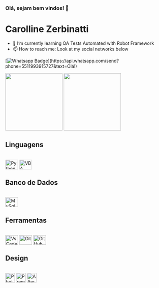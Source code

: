 ### Olá, sejam bem vindos! 👋

# Carolline Zerbinatti
- 🔭 I’m currently learning QA Tests Automated with Robot Framework
- 📫 How to reach me: Look at my social networks below

[![Whatsapp Badge](https://img.shields.io/badge/-Whatsapp-4CA143?style=flat-square&labelColor=4CA143&logo=whatsapp&logoColor=white&link=https://api.whatsapp.com/send?phone=5511993915727&text=Olá!)](https://api.whatsapp.com/send?phone=5511993915727&text=Olá!)

<div>
  <img 
       height="180em" 
       src="https://github-readme-stats.vercel.app/api?username=leandroanunes&show_icons=true&theme=great-gatsby&include_all_commits=true&count_private=true" />
  <img 
       height="180em" 
       src="https://github-readme-stats.vercel.app/api/top-langs/?username=leandroanunes&layout=compact&langs_count=8&theme=great-gatsby" />
</div>

## Linguagens

<div style="display:inline-block"><br>
  <img align="center" alt="Python" title="Python" height="30" width="40" src="https://cdn.jsdelivr.net/gh/devicons/devicon/icons/python/python-original.svg" />
  <img align="center" alt="VBA" title="VBA" height="30" width="40" src="https://cdn.jsdelivr.net/gh/devicons/devicon/icons/VBA/VBA-original.svg" />
</div>

## Banco de Dados

<div style="display:inline-block"><br>
  <img align="center" alt="MySql" title="MySql" height="30" width="40" src="https://cdn.jsdelivr.net/gh/devicons/devicon/icons/mysql/mysql-original.svg" />
</div>

## Ferramentas

<div style="display:inline-block"><br>
  <img align="center" alt="VsCode" title="VsCode" height="30" width="40" src="https://cdn.jsdelivr.net/gh/devicons/devicon/icons/vscode/vscode-original.svg" />
  <img align="center" alt="Git" title="Git" height="30" width="40" src="https://cdn.jsdelivr.net/gh/devicons/devicon/icons/git/git-original.svg" />
  <img align="center" alt="GitHub" title="GitHub" height="30" width="40" src="https://cdn.jsdelivr.net/gh/devicons/devicon/icons/github/github-original.svg" />

## Design

<div style="display:inline-block; padding-right:3em"><br>
  <img align="center" alt="Photoshop" title="Photoshop" height="30" width="30" src="https://www.whodesigners.com.br/icones/png/Photoshop.png" />
  <img align="center" alt="Premiere" title="Premiere" height="30" width="30" src="https://www.whodesigners.com.br/icones/png/Premiere.png" />
  <img align="center" alt="After Effects" title="After Effects" height="30" width="30" src="https://www.whodesigners.com.br/icones/png/After-Effects.png" />
</div>

##
<!-- ![Snake animation](https://github.com/leandroanunes/leandroanunes/blob/output/github-contribution-grid-snake.svg) --> 
